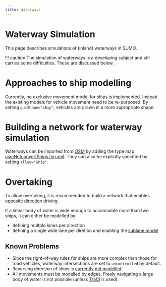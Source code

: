 ```yaml
---
title: Waterways
---
```


# Waterway Simulation

This page describes simulations of (inland) waterways in SUMO.

!!! caution
    The simulation of waterways is a developing subject and still carries some difficulties. These are discussed below.

# Approaches to ship modelling

Currently, no exclusive movement model for ships is implemented. Instead
the existing models for vehicle movement need to be re-purposed. By
setting `guiShape="ship"`, vehicles are drawn in a more appropriate shape.

# Building a network for waterway simulation

Waterways can be imported from
[OSM](../Networks/Import/OpenStreetMap.md) by adding the type map
[osmNetconvertShips.typ.xml]({{Source}}data/typemap/osmNetconvertShips.typ.xml).
They can also be explicitly specified by setting `allow="ship"`.

# Overtaking

To allow overtaking, it is recommended to build a network that enables [opposite direction driving](OppositeDirectionDriving.md).

If a linear body of water is wide enough to accomodate more than two ships, it can either be modelled by

- defining multple lanes per direction
- defining a single wide lane per diretion and enabling the [sublane model](Simulation/SublaneModel.md#sublane-model)

## Known Problems

- Since the right-of-way rules for ships are more complex than those
  for road vehicles, waterway intersections are set to `uncontrolled` by default.
- Reversing direction of ships is [currently not modelled](https://github.com/eclipse-sumo/sumo/issues/15510)
- All movements must be modelled by edges. Freely navigating a large body of water is not possible (unless [TraCI](../TraCI.md) is used). 

